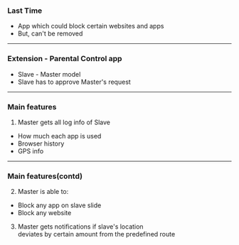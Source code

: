 ### Last Time 

* App which could block certain websites and apps
* But, can't be removed

---

### Extension - Parental Control app

* Slave - Master model
* Slave has to approve Master's request 

---
### Main features

1. Master gets all log info of Slave  
 * How much each app is used
 * Browser history
 * GPS info

---

### Main features(contd)

2. Master is able to:  
 * Block any app on slave slide
 * Block any website
 
3. Master gets notifications if slave's location  
deviates by certain amount from the predefined route
 
 
 
